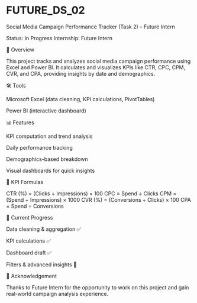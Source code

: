 # FUTURE_DS_02

Social Media Campaign Performance Tracker (Task 2) – Future Intern

Status: In Progress
Internship: Future Intern

📌 Overview

This project tracks and analyzes social media campaign performance using Excel and Power BI.
It calculates and visualizes KPIs like CTR, CPC, CPM, CVR, and CPA, providing insights by date and demographics.

🛠 Tools

Microsoft Excel (data cleaning, KPI calculations, PivotTables)

Power BI (interactive dashboard)

📊 Features

KPI computation and trend analysis

Daily performance tracking

Demographics-based breakdown

Visual dashboards for quick insights

📏 KPI Formulas

CTR (%) = (Clicks ÷ Impressions) × 100
CPC = Spend ÷ Clicks
CPM = (Spend ÷ Impressions) × 1000
CVR (%) = (Conversions ÷ Clicks) × 100
CPA = Spend ÷ Conversions

🚀 Current Progress

Data cleaning & aggregation ✅

KPI calculations ✅

Dashboard draft ✅

Filters & advanced insights 🔄

🤝 Acknowledgement

Thanks to Future Intern for the opportunity to work on this project and gain real-world campaign analysis experience.
